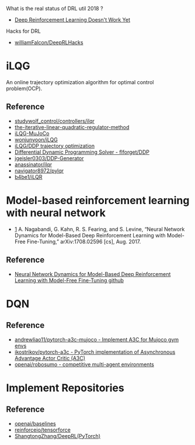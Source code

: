 What is the real status of DRL util 2018 ?

- [Deep Reinforcement Learning Doesn't Work Yet](https://www.alexirpan.com/2018/02/14/rl-hard.html)

Hacks for DRL
- [williamFalcon/DeepRLHacks](https://github.com/williamFalcon/DeepRLHacks/blob/master/README.md)


# iLQG
An online trajectory optimization algorithm for optimal control problem(OCP).

## Reference
- [studywolf_control/controllers/ilqr](https://github.com/studywolf/control/blob/master/studywolf_control/controllers/ilqr.py)
- [the-iterative-linear-quadratic-regulator-method](https://studywolf.wordpress.com/2016/02/03/the-iterative-linear-quadratic-regulator-method/)
- [iLQG-MuJoCo](https://github.com/MahanFathi/iLQG-MuJoCo)
- [wonjunyoon/iLQG](https://github.com/wonjunyoon/iLQG)
- [iLQG/DDP trajectory optimization](https://www.mathworks.com/matlabcentral/fileexchange/52069-ilqg-ddp-trajectory-optimization)
- [Differential Dynamic Programming Solver - flforget/DDP](https://github.com/flforget/DDP)
- [jgeisler0303/DDP-Generator](https://github.com/jgeisler0303/DDP-Generator)
- [anassinator/ilqr](https://github.com/anassinator/ilqr)
- [navigator8972/pylqr](https://github.com/navigator8972/pylqr)
- [b4be1/iLQR](https://github.com/b4be1/iLQR)



# Model-based reinforcement learning with neural network


- [1](https://arxiv.org/abs/1708.02596) A. Nagabandi, G. Kahn, R. S. Fearing, and S. Levine, “Neural Network Dynamics for Model-Based Deep Reinforcement Learning with Model-Free Fine-Tuning,” arXiv:1708.02596 [cs], Aug. 2017.

## Reference
- [Neural Network Dynamics for Model-Based Deep Reinforcement Learning with Model-Free Fine-Tuning github](https://github.com/nagaban2/nn_dynamics)




# DQN

## Reference
- [andrewliao11/pytorch-a3c-mujoco - Implement A3C for Mujoco gym envs](https://github.com/andrewliao11/pytorch-a3c-mujoco)
- [ikostrikov/pytorch-a3c - PyTorch implementation of Asynchronous Advantage Actor Critic (A3C)](https://github.com/ikostrikov/pytorch-a3c)
- [openai/robosumo - competitive multi-agent environments](https://github.com/openai/robosumo)


# Implement Repositories

## Reference
- [openai/baselines](https://github.com/openai/baselines)
- [reinforceio/tensorforce](https://github.com/reinforceio/tensorforce)
- [ShangtongZhang/DeepRL(PyTorch)](https://github.com/ShangtongZhang/DeepRL)
